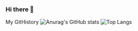### Hi there 👋

<!--
**andrey-blight/andrey-blight** is a ✨ _special_ ✨ repository because its `README.md` (this file) appears on your GitHub profile.

Here are some ideas to get you started:

- 🔭 I’m currently working on ...
- 🌱 I’m currently learning ...
- 👯 I’m looking to collaborate on ...
- 🤔 I’m looking for help with ...
- 💬 Ask me about ...
- 📫 How to reach me: ...
- 😄 Pronouns: ...
- ⚡ Fun fact: ...
-->
My GitHistory
![Anurag's GitHub stats](https://github-readme-stats.vercel.app/api?username=andrey-blight&show_icons=true&count_private=true&theme=codeSTACKr)
![Top Langs](https://github-readme-stats.vercel.app/api/top-langs/?username=andrey-blight)
